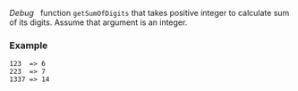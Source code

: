 *Debug*   function `getSumOfDigits` that takes positive integer to calculate sum of its digits. Assume that argument is an integer.

### Example
```
123  => 6
223  => 7
1337 => 14
```